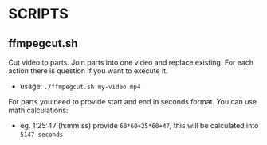 SCRIPTS
=============

## ffmpegcut.sh 

Cut video to parts. Join parts into one video and replace existing. For each action there is question if you want to execute it.
 * usage: 
  `./ffmpegcut.sh my-video.mp4`

For parts you need to provide start and end in seconds format. You can use math calculations:
  * eg. 1:25:47 (h:mm:ss) provide `60*60+25*60+47`, this will be calculated into `5147 seconds`
